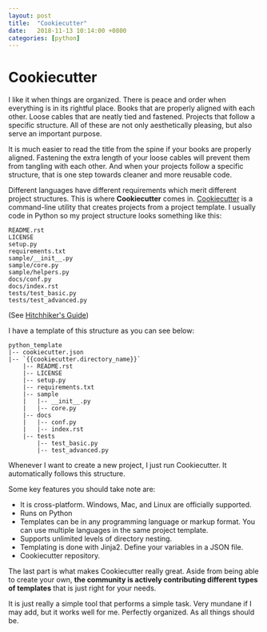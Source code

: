 ```yaml
---
layout: post
title:  "Cookiecutter"
date:   2018-11-13 10:14:00 +0800
categories: [python]
---
```


# Cookiecutter
I like it when things are organized. There is peace and order when everything is in its rightful place. Books that are properly aligned with each other. Loose cables that are neatly tied and fastened. Projects that follow a specific structure. All of these are not only aesthetically pleasing, but also serve an important purpose.

It is much easier to read the title from the spine if your books are properly aligned. Fastening the extra length of your loose cables will prevent them from tangling with each other. And when your projects follow a specific structure, that is one step towards cleaner and more reusable code.

Different languages have different requirements which merit different project structures. This is where **Cookiecutter** comes in. [Cookiecutter](https://github.com/audreyr/cookiecutter) is a command-line utility that creates projects from a project template. I usually code in Python so my project structure looks something like this: 

```
README.rst
LICENSE
setup.py
requirements.txt
sample/__init__.py
sample/core.py
sample/helpers.py
docs/conf.py
docs/index.rst
tests/test_basic.py
tests/test_advanced.py
```
(See [Hitchhiker's Guide](https://docs.python-guide.org/writing/structure/))

I have a template of this structure as you can see below:

```
python_template
|-- cookiecutter.json
|-- `{{cookiecutter.directory_name}}`
    |-- README.rst
    |-- LICENSE
    |-- setup.py
    |-- requirements.txt
    |-- sample
    |   |-- __init__.py
    |   |-- core.py
    |-- docs
    |   |-- conf.py
    |   |-- index.rst
    |-- tests
        |-- test_basic.py
        |-- test_advanced.py
```

Whenever I want to create a new project, I just run Cookiecutter. It automatically follows this structure.

Some key features you should take note are:
* It is cross-platform. Windows, Mac, and Linux are officially supported.
* Runs on Python
* Templates can be in any programming language or markup format. You can use multiple languages in the same project template.
* Supports unlimited levels of directory nesting.
* Templating is done with Jinja2. Define your variables in a JSON file.
* Cookiecutter repository.


The last part is what makes Cookiecutter really great. Aside from being able to create your own, **the community is actively contributing different types of templates** that is just right for your needs.

It is just really a simple tool that performs a simple task. Very mundane if I may add, but it works well for me. Perfectly organized. As all things should be.